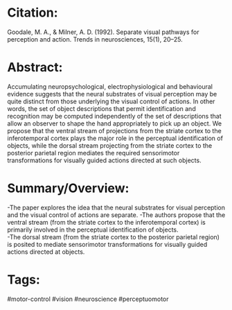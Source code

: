 # Citation:
Goodale, M. A., & Milner, A. D. (1992). Separate visual pathways for perception and action. Trends in neurosciences, 15(1), 20–25.  

# Abstract:
Accumulating neuropsychological, electrophysiological and behavioural evidence suggests that the neural substrates of visual perception may be quite distinct from those underlying the visual control of actions. In other words, the set of object descriptions that permit identification and recognition may be computed independently of the set of descriptions that allow an observer to shape the hand appropriately to pick up an object. We propose that the ventral stream of projections from the striate cortex to the inferotemporal cortex plays the major role in the perceptual identification of objects, while the dorsal stream projecting from the striate cortex to the posterior parietal region mediates the required sensorimotor transformations for visually guided actions directed at such objects.

# Summary/Overview: 
-The paper explores the idea that the neural substrates for visual perception and the visual control of actions are separate.
-The authors propose that the ventral stream (from the striate cortex to the inferotemporal cortex) is primarily involved in the perceptual identification of objects.  
-The dorsal stream (from the striate cortex to the posterior parietal region) is posited to mediate sensorimotor transformations for visually guided actions directed at objects.

# Tags: 
#motor-control 
#vision
#neuroscience
#perceptuomotor